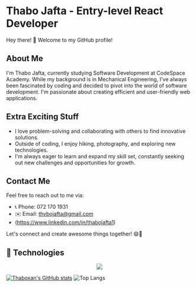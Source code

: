 # Thabo Jafta - Entry-level React Developer

Hey there! 👋 Welcome to my GitHub profile!

## About Me

I'm Thabo Jafta, currently studying Software Development at CodeSpace Academy. While my background is in Mechanical Engineering, I've always been fascinated by coding and decided to pivot into the world of software development. I'm passionate about creating efficient and user-friendly web applications.


## Extra Exciting Stuff

- I love problem-solving and collaborating with others to find innovative solutions.
- Outside of coding, I enjoy hiking, photography, and exploring new technologies.
- I'm always eager to learn and expand my skill set, constantly seeking out new challenges and opportunities for growth.

## Contact Me

Feel free to reach out to me via:

- 📞 Phone: 072 170 1931
- ✉️ Email: thvbojafta@gmail.com
- (https://www.linkedin.com/in/thabojafta1)

Let's connect and create awesome things together! 😄🚀



## 🚀 Technologies

<p align="center">
  <a href="https://skillicons.dev">
    <img src="https://skillicons.dev/icons?i=javascript,html,css,react,figma&theme=light" />
  </a>
</p>

[![Thaboxan's GitHub stats](https://github-readme-stats.vercel.app/api?username=thaboxan)](https://github.com/thaboxan/github-readme-stats)
![Top Langs](https://github-readme-stats.vercel.app/api/top-langs/?username=thaboxan&size_weight=0.5&count_weight=0.5)
